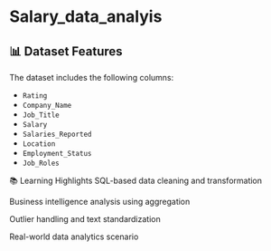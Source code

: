 # Salary_data_analyis
## 📊 Dataset Features

The dataset includes the following columns:
- `Rating`
- `Company_Name`
- `Job_Title`
- `Salary`
- `Salaries_Reported`
- `Location`
- `Employment_Status`
- `Job_Roles`

📚 Learning Highlights
SQL-based data cleaning and transformation

Business intelligence analysis using aggregation

Outlier handling and text standardization

Real-world data analytics scenario

